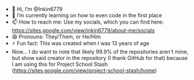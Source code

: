 - 👋 Hi, I’m @Inkin6779
- 🌱 I’m currently learning on how to even code in the first place
- 📫 How to reach me: Use my socials, which you can find here: https://sites.google.com/view/inkin6779/about-me/socials
- 😄 Pronouns: They/Them, or He/Him
- ⚡ Fun fact: This was created when I was 13 years of age
- Now... I do want to note that likely 99.9% of the repositories aren't mine, but show said creator in the repository (I thank GitHub for that) because I am using this for Project School Stash (https://sites.google.com/view/project-school-stash/home)
